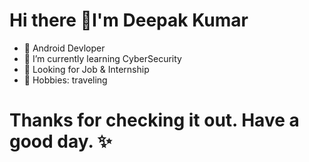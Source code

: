 # Hi there 👋I'm Deepak Kumar


















- 🔭 Android Devloper
- 🌱 I’m currently learning CyberSecurity
- 👀 Looking for Job & Internship
- 🚀 Hobbies: traveling




























# Thanks for checking it out. Have a good day. ✨
